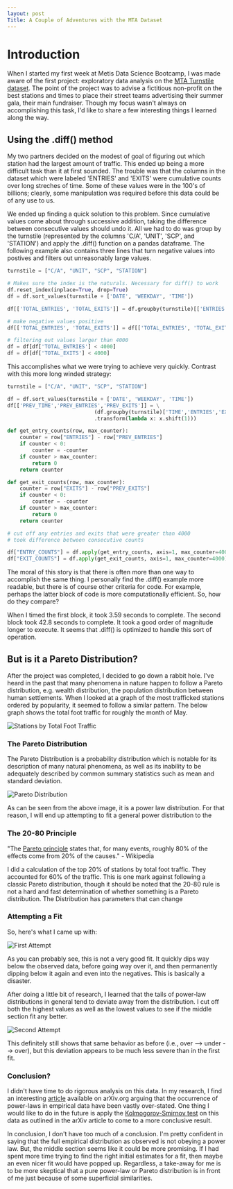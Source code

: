 ```yaml
---
layout: post
Title: A Couple of Adventures with the MTA Dataset
---
```


# Introduction

When I started my first week at Metis Data Science Bootcamp, I was made aware
of the first project: exploratory data analysis on the [MTA Turnstile
dataset](http://web.mta.info/developers/turnstile.html). The point of the
project was to advise a fictitious non-profit on the best stations and times to place their street teams advertising their summer gala, their main fundraiser. Though my focus wasn't always on accomplishing this task, I'd like to share a few interesting things I learned along the way. 

## Using the .diff() method

My two partners decided on the modest of goal of figuring out which station had the largest amount of traffic. This ended up being a more difficult task than it at first sounded. The trouble was that the columns in the dataset which were labeled 'ENTRIES' and 'EXITS' were cumulative counts over long streches of time. Some of these values were in the 100's of billions; clearly, some manipulation was required before this data could be of any use to us.

We ended up finding a quick solution to this problem. Since cumulative values come about through successive addition, taking the difference between consecutive values should undo it. All we had to do was group by the turnstile (represented by the columns 'C/A', 'UNIT', 'SCP', and 'STATION') and apply the .diff() function on a pandas dataframe. The following example also contains three lines that turn negative values into postives and filters out unreasonably large values.

```python
turnstile = ["C/A", "UNIT", "SCP", "STATION"]

# Makes sure the index is the naturals. Necessary for diff() to work
df.reset_index(inplace=True, drop=True)
df = df.sort_values(turnstile + ['DATE', 'WEEKDAY', 'TIME']) 

df[['TOTAL_ENTRIES', 'TOTAL_EXITS']] = df.groupby(turnstile)[['ENTRIES', 'EXITS']].diff()

# make negative values positive
df[['TOTAL_ENTRIES', 'TOTAL_EXITS']] = df[['TOTAL_ENTRIES', 'TOTAL_EXITS']].apply(abs)

# filtering out values larger than 4000
df = df[df['TOTAL_ENTRIES'] < 4000]
df = df[df['TOTAL_EXITS'] < 4000]
```

This accomplishes what we were trying to achieve very quickly. Contrast with this more long winded strategy:

```python
turnstile = ["C/A", "UNIT", "SCP", "STATION"]

df = df.sort_values(turnstile + ['DATE', 'WEEKDAY', 'TIME']) 
df[['PREV_TIME','PREV_ENTRIES','PREV_EXITS']] = \
                            (df.groupby(turnstile)['TIME','ENTRIES','EXITS']\
                            .transform(lambda x: x.shift(1)))

def get_entry_counts(row, max_counter):
    counter = row["ENTRIES"] - row["PREV_ENTRIES"]
    if counter < 0:
        counter = -counter
    if counter > max_counter: 
        return 0 
    return counter

def get_exit_counts(row, max_counter):
    counter = row["EXITS"] - row["PREV_EXITS"]
    if counter < 0:
        counter = -counter
    if counter > max_counter:
        return 0
    return counter

# cut off any entries and exits that were greater than 4000
# took difference between consecutive counts

df["ENTRY_COUNTS"] = df.apply(get_entry_counts, axis=1, max_counter=4000) 
df["EXIT_COUNTS"] = df.apply(get_exit_counts, axis=1, max_counter=4000)

```

The moral of this story is that there is often more than one way to accomplish the same thing. I personally find the .diff() example more readable, but there is of course other criteria for code. For example, perhaps the latter block of code is more computationally efficient. So, how do they compare?

When I timed the first block, it took 3.59 seconds to complete. The second block took 42.8 seconds to complete. It took a good order of magnitude longer to execute. It seems that .diff() is optimized to handle this sort of operation.

## But is it a Pareto Distribution?

After the project was completed, I decided to go down a rabbit hole. I've heard in the past that many phenomena in nature happen to follow a Pareto distribution, e.g. wealth distribution, the population distribution between human settlements. When I looked at a graph of the most trafficked stations ordered by popularity, it seemed to follow a similar pattern. The below graph shows the total foot traffic for roughly the month of May.

![Stations by Total Foot Traffic](images/Pareto.svg)

### The Pareto Distribution

The Pareto Distribution is a probability distribution which is notable for its description of many natural phenomena, as well as its inability to be adequately described by common summary statistics such as mean and standard deviation. 

![Pareto Distribution](/images/Probability_density_function_of_Pareto_distribution.svg.png)

As can be seen from the above image, it is a power law distribution. For that reason, I will end up attempting to fit a general power distribution to the 

### The 20-80 Principle

"The [Pareto principle](https://en.wikipedia.org/wiki/Pareto_principle) states that, for many events, roughly 80% of the effects come from 20% of the causes." - Wikipedia

I did a calculation of the top 20% of stations by total foot traffic. They accounted for 60% of the traffic. This is one mark against following a classic Pareto distribution, though it should be noted that the 20-80 rule is not a hard and fast determination of whether something is a Pareto distribution. The Distribution has parameters that can change 

### Attempting a Fit

So, here's what I came up with:

![First Attempt](images/fit_first_attempt.svg)

As you can probably see, this is not a very good fit. It quickly dips way below the observed data, before going way over it, and then permanently dipping below it again and even into the negatives. This is basically a disaster. 

After doing a little bit of research, I learned that the tails of power-law distributions in general tend to deviate away from the distribution. I cut off both the highest values as well as the lowest values to see if the middle section fit any better.

![Second Attempt](images/fit_second_attempt.svg)

This definitely still shows that same behavior as before (i.e., over --> under --> over), but this deviation appears to be much less severe than in the first fit. 

### Conclusion?

I didn't have time to do rigorous analysis on this data. In my research, I find an interesting [article](https://arxiv.org/pdf/0706.1062.pdf) available on arXiv.org arguing that the occurrence of power-laws in empirical data have been vastly over-stated. One thing I would like to do in the future is apply the [Kolmogorov-Smirnov test](https://en.wikipedia.org/wiki/Kolmogorov%E2%80%93Smirnov_test) on this data as outlined in the arXiv article to come to a more conclusive result.

In conclusion, I don't have too much of a conclusion. I'm pretty confident in saying that the full empirical distribution as observed is not obeying a power law. But, the middle section seems like it could be more promising. If I had spent more time trying to find the right initial estimates for a fit, then maybe an even nicer fit would have popped up. Regardless, a take-away for me is to be more skeptical that a pure power-law or Pareto distribution is in front of me just because of some superficial similarities.

